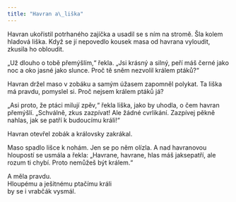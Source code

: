 ```yaml
---
title: "Havran a\_liška"
---
```


Havran ukořistil potrhaného zajíčka a usadil se s ním na stromě. Šla kolem hladová liška. Když se jí nepovedlo kousek masa od havrana vyloudit, zkusila ho obloudit.

„Už dlouho o tobě přemýšlím,“ řekla. „Jsi krásný a silný, peří máš černé jako noc a oko jasné jako slunce. Proč tě sněm nezvolil králem ptáků?“

Havran držel maso v zobáku a samým úžasem zapomněl polykat. Ta liška má pravdu, pomyslel si. Proč nejsem králem ptáků já?

„Asi proto, že ptáci milují zpěv,“ řekla liška, jako by uhodla, o čem havran přemýšlí. „Schválně, zkus zazpívat! Ale žádné cvrlikání. Zazpívej pěkně nahlas, jak se patří k budoucímu králi!“

Havran otevřel zobák a královsky zakrákal.

Maso spadlo lišce k nohám. Jen se po něm olízla. A nad havranovou hloupostí se usmála a řekla: „Havrane, havrane, hlas máš jaksepatří, ale rozum ti chybí. Proto nemůžeš být králem.“

A měla pravdu.  
Hloupému a ješitnému ptačímu králi  
by se i vrabčák vysmál.
